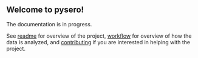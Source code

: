 ## Welcome to pysero! 

The documentation is in progress.

See [readme](../README.md) for overview of the project, 
[workflow](workflow.md) for overview of how the data is analyzed,
and [contributing](CONTRIBUTING.md) if you are interested 
in helping with the project.